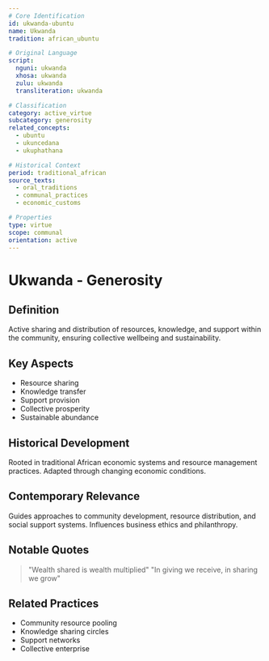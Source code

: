 ```yaml
---
# Core Identification
id: ukwanda-ubuntu
name: Ukwanda
tradition: african_ubuntu

# Original Language
script:
  nguni: ukwanda
  xhosa: ukwanda
  zulu: ukwanda
  transliteration: ukwanda

# Classification
category: active_virtue
subcategory: generosity
related_concepts:
  - ubuntu
  - ukuncedana
  - ukuphathana

# Historical Context
period: traditional_african
source_texts:
  - oral_traditions
  - communal_practices
  - economic_customs

# Properties
type: virtue
scope: communal
orientation: active
---
```


# Ukwanda - Generosity

## Definition
Active sharing and distribution of resources, knowledge, and support within the community, ensuring collective wellbeing and sustainability.

## Key Aspects
- Resource sharing
- Knowledge transfer
- Support provision
- Collective prosperity
- Sustainable abundance

## Historical Development
Rooted in traditional African economic systems and resource management practices. Adapted through changing economic conditions.

## Contemporary Relevance
Guides approaches to community development, resource distribution, and social support systems. Influences business ethics and philanthropy.

## Notable Quotes
> "Wealth shared is wealth multiplied"
> "In giving we receive, in sharing we grow"

## Related Practices
- Community resource pooling
- Knowledge sharing circles
- Support networks
- Collective enterprise